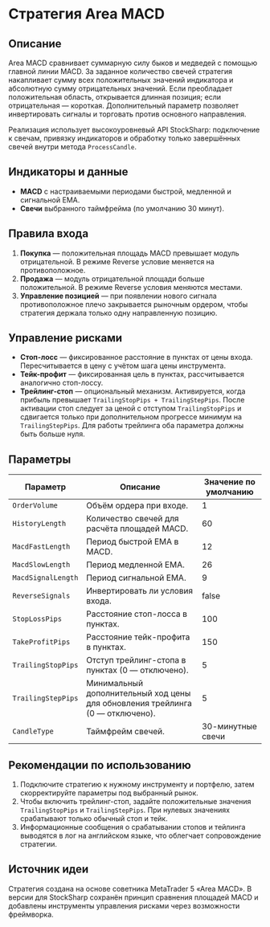 # Стратегия Area MACD

## Описание
Area MACD сравнивает суммарную силу быков и медведей с помощью главной линии MACD. За заданное количество свечей стратегия накапливает сумму всех положительных значений индикатора и абсолютную сумму отрицательных значений. Если преобладает положительная область, открывается длинная позиция; если отрицательная — короткая. Дополнительный параметр позволяет инвертировать сигналы и торговать против основного направления.

Реализация использует высокоуровневый API StockSharp: подключение к свечам, привязку индикаторов и обработку только завершённых свечей внутри метода `ProcessCandle`.

## Индикаторы и данные
- **MACD** с настраиваемыми периодами быстрой, медленной и сигнальной EMA.
- **Свечи** выбранного таймфрейма (по умолчанию 30 минут).

## Правила входа
1. **Покупка** — положительная площадь MACD превышает модуль отрицательной. В режиме Reverse условие меняется на противоположное.
2. **Продажа** — модуль отрицательной площади больше положительной. В режиме Reverse условия меняются местами.
3. **Управление позицией** — при появлении нового сигнала противоположное плечо закрывается рыночным ордером, чтобы стратегия держала только одну направленную позицию.

## Управление рисками
- **Стоп-лосс** — фиксированное расстояние в пунктах от цены входа. Пересчитывается в цену с учётом шага цены инструмента.
- **Тейк-профит** — фиксированная цель в пунктах, рассчитывается аналогично стоп-лоссу.
- **Трейлинг-стоп** — опциональный механизм. Активируется, когда прибыль превышает `TrailingStopPips + TrailingStepPips`. После активации стоп следует за ценой с отступом `TrailingStopPips` и сдвигается только при дополнительном прогрессе минимум на `TrailingStepPips`. Для работы трейлинга оба параметра должны быть больше нуля.

## Параметры
| Параметр | Описание | Значение по умолчанию |
| --- | --- | --- |
| `OrderVolume` | Объём ордера при входе. | 1 |
| `HistoryLength` | Количество свечей для расчёта площадей MACD. | 60 |
| `MacdFastLength` | Период быстрой EMA в MACD. | 12 |
| `MacdSlowLength` | Период медленной EMA. | 26 |
| `MacdSignalLength` | Период сигнальной EMA. | 9 |
| `ReverseSignals` | Инвертировать ли условия входа. | false |
| `StopLossPips` | Расстояние стоп-лосса в пунктах. | 100 |
| `TakeProfitPips` | Расстояние тейк-профита в пунктах. | 150 |
| `TrailingStopPips` | Отступ трейлинг-стопа в пунктах (0 — отключено). | 5 |
| `TrailingStepPips` | Минимальный дополнительный ход цены для обновления трейлинга (0 — отключено). | 5 |
| `CandleType` | Таймфрейм свечей. | 30-минутные свечи |

## Рекомендации по использованию
1. Подключите стратегию к нужному инструменту и портфелю, затем скорректируйте параметры под выбранный рынок.
2. Чтобы включить трейлинг-стоп, задайте положительные значения `TrailingStopPips` и `TrailingStepPips`. При нулевых значениях срабатывают только обычный стоп и тейк.
3. Информационные сообщения о срабатывании стопов и тейлинга выводятся в лог на английском языке, что облегчает сопровождение стратегии.

## Источник идеи
Стратегия создана на основе советника MetaTrader 5 «Area MACD». В версии для StockSharp сохранён принцип сравнения площадей MACD и добавлены инструменты управления рисками через возможности фреймворка.
